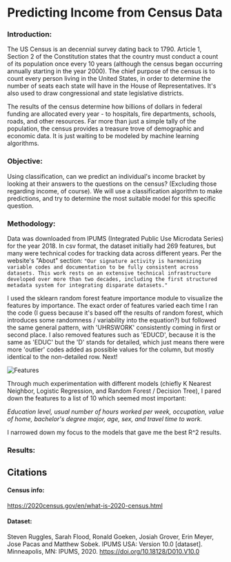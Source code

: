 # Predicting Income from Census Data

### Introduction:

The US Census is an decennial survey dating back to 1790. Article 1, Section 2 of the Constitution states that the country must conduct a count of its population once every 10 years (although the census began occurring annually starting in the year 2000). The chief purpose of the census is to count every person living in the United States, in order to determine the number of seats each state will have in the House of Representatives. It's also used to draw congressional and state legislative districts.

The results of the census determine how billions of dollars in federal funding are allocated every year - to hospitals, fire departments, schools, roads, and other resources. Far more than just a simple tally of the population, the census provides a treasure trove of demographic and economic data. It is just waiting to be modeled by machine learning algorithms.

### Objective:

Using classification, can we predict an individual's income bracket by looking at their answers to the questions on the census? (Excluding those regarding income, of course). We will use a classification algorithm to make predictions, and try to determine the most suitable model for this specific question.

### Methodology:

Data was downloaded from IPUMS (Integrated Public Use Microdata Series) for the year 2018. In csv format, the dataset initially had 269 features, but many were technical codes for tracking data across different years. Per the website's "About" section: `"Our signature activity is harmonizing variable codes and documentation to be fully consistent across datasets. This work rests on an extensive technical infrastructure developed over more than two decades, including the first structured metadata system for integrating disparate datasets."`

I used the sklearn random forest feature importance module to visualize the features by importance. The exact order of features varied each time I ran the code (I guess because it's based off the results of random forest, which introduces some randomness / variability into the equation?) but followed the same general pattern, with 'UHRSWORK' consistently coming in first or second place. I also removed features such as 'EDUCD', because it is the same as 'EDUC' but the 'D' stands for detailed, which just means there were more 'outlier' codes added as possible values for the column, but mostly identical to the non-detailed row. Next!

![Features](/home/nick/Documents/data/feature_importance.png)

Through much experimentation with different models (chiefly K Nearest Neighbor, Logistic Regression, and Random Forest / Decision Tree), I pared down the features to a list of 10 which seemed most important:

*Education level, usual number of hours worked per week, occupation, value of home, bachelor's degree major, age, sex, and travel time to work.*

I narrowed down my focus to the models that gave me the best R^2 results.


### Results: <br>








## Citations
#### Census info:
https://2020census.gov/en/what-is-2020-census.html

#### Dataset:
Steven Ruggles, Sarah Flood, Ronald Goeken, Josiah Grover, Erin Meyer, Jose Pacas and Matthew Sobek. IPUMS USA: Version 10.0 [dataset]. Minneapolis, MN: IPUMS, 2020. https://doi.org/10.18128/D010.V10.0
